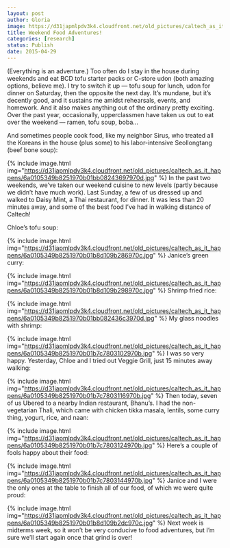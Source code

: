 ```yaml
---
layout: post
author: Gloria
image: https://d31japmlpdv3k4.cloudfront.net/old_pictures/caltech_as_it_happens/6a0105349b8251970b01b7c780316d970b.jpg
title: Weekend Food Adventures!
categories: [research]
status: Publish
date: 2015-04-29
---
```



(Everything is an adventure.) Too often do I stay in the house during weekends and eat BCD tofu starter packs or C-store udon (both amazing options, believe me). I try to switch it up — tofu soup for lunch, udon for dinner on Saturday, then the opposite the next day. It’s mundane, but it’s decently good, and it sustains me amidst rehearsals, events, and homework. And it also makes anything out of the ordinary pretty exciting. Over the past year, occasionally, upperclassmen have taken us out to eat over the weekend — ramen, tofu soup, boba…

And sometimes people cook food, like my neighbor Sirus, who treated all the Koreans in the house (plus some) to his labor-intensive Seollongtang (beef bone soup):

{% include image.html img="https://d31japmlpdv3k4.cloudfront.net/old_pictures/caltech_as_it_happens/6a0105349b8251970b01bb08243697970d.jpg" %}
In the past two weekends, we’ve taken our weekend cuisine to new levels (partly because we didn’t have much work). Last Sunday, a few of us dressed up and walked to Daisy Mint, a Thai restaurant, for dinner. It was less than 20 minutes away, and some of the best food I’ve had in walking distance of Caltech! 

Chloe’s tofu soup:

{% include image.html img="https://d31japmlpdv3k4.cloudfront.net/old_pictures/caltech_as_it_happens/6a0105349b8251970b01b8d109b286970c.jpg" %}
Janice’s green curry:

{% include image.html img="https://d31japmlpdv3k4.cloudfront.net/old_pictures/caltech_as_it_happens/6a0105349b8251970b01b8d109b298970c.jpg" %}
Shrimp fried rice:

{% include image.html img="https://d31japmlpdv3k4.cloudfront.net/old_pictures/caltech_as_it_happens/6a0105349b8251970b01bb082436c3970d.jpg" %}
My glass noodles with shrimp:

{% include image.html img="https://d31japmlpdv3k4.cloudfront.net/old_pictures/caltech_as_it_happens/6a0105349b8251970b01b7c7803102970b.jpg" %}
I was so very happy. Yesterday, Chloe and I tried out Veggie Grill, just 15 minutes away walking:

{% include image.html img="https://d31japmlpdv3k4.cloudfront.net/old_pictures/caltech_as_it_happens/6a0105349b8251970b01b7c7803116970b.jpg" %}
Then today, seven of us Ubered to a nearby Indian restaurant, Bhanu’s. I had the non-vegetarian Thali, which came with chicken tikka masala, lentils, some curry thing, yogurt, rice, and naan:

{% include image.html img="https://d31japmlpdv3k4.cloudfront.net/old_pictures/caltech_as_it_happens/6a0105349b8251970b01b7c7803124970b.jpg" %}
Here’s a couple of fools happy about their food:

{% include image.html img="https://d31japmlpdv3k4.cloudfront.net/old_pictures/caltech_as_it_happens/6a0105349b8251970b01b7c7803144970b.jpg" %}
Janice and I were the only ones at the table to finish all of our food, of which we were quite proud:

{% include image.html img="https://d31japmlpdv3k4.cloudfront.net/old_pictures/caltech_as_it_happens/6a0105349b8251970b01b8d109b2dc970c.jpg" %}
Next week is midterms week, so it won’t be very conducive to food adventures, but I’m sure we’ll start again once that grind is over!

